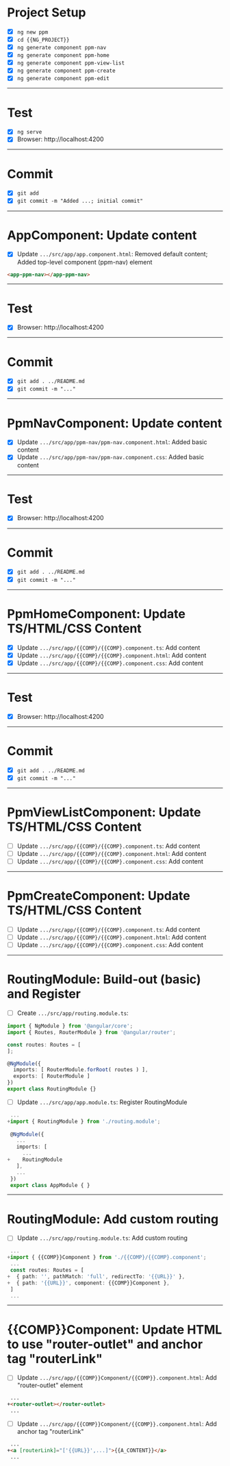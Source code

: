 # Project Setup

- [x] `ng new ppm`
- [x] `cd {{NG_PROJECT}}`
- [x] `ng generate component ppm-nav`
- [x] `ng generate component ppm-home`
- [x] `ng generate component ppm-view-list`
- [x] `ng generate component ppm-create`
- [x] `ng generate component ppm-edit`

---
# Test
- [x] `ng serve`
- [x] Browser: http://localhost:4200

---
# Commit
- [x] `git add`
- [x] `git commit -m "Added ...; initial commit"`

---
# AppComponent: Update content

- [x] Update `.../src/app/app.component.html`: Removed default content; Added top-level component (ppm-nav) element
```HTML
<app-ppm-nav></app-ppm-nav>
```

---
# Test
- [x] Browser: http://localhost:4200

---
# Commit
- [x] `git add . ../README.md`
- [x] `git commit -m "..."`

---
# PpmNavComponent: Update content

- [x] Update `.../src/app/ppm-nav/ppm-nav.component.html`: Added basic content
- [x] Update `.../src/app/ppm-nav/ppm-nav.component.css`: Added basic content

---
# Test
- [x] Browser: http://localhost:4200

---
# Commit
- [x] `git add . ../README.md`
- [x] `git commit -m "..."`

---
# PpmHomeComponent: Update TS/HTML/CSS Content

- [x] Update `.../src/app/{{COMP}/{{COMP}.component.ts`: Add content
- [x] Update `.../src/app/{{COMP}/{{COMP}.component.html`: Add content
- [x] Update `.../src/app/{{COMP}/{{COMP}.component.css`: Add content

---
# Test
- [x] Browser: http://localhost:4200

---
# Commit
- [x] `git add . ../README.md`
- [x] `git commit -m "..."`

---
# PpmViewListComponent: Update TS/HTML/CSS Content

- [ ] Update `.../src/app/{{COMP}/{{COMP}.component.ts`: Add content
- [ ] Update `.../src/app/{{COMP}/{{COMP}.component.html`: Add content
- [ ] Update `.../src/app/{{COMP}/{{COMP}.component.css`: Add content

---
# PpmCreateComponent: Update TS/HTML/CSS Content

- [ ] Update `.../src/app/{{COMP}/{{COMP}.component.ts`: Add content
- [ ] Update `.../src/app/{{COMP}/{{COMP}.component.html`: Add content
- [ ] Update `.../src/app/{{COMP}/{{COMP}.component.css`: Add content

---
# RoutingModule: Build-out (basic) and Register

- [ ] Create `.../src/app/routing.module.ts`:
```typescript
import { NgModule } from '@angular/core';
import { Routes, RouterModule } from '@angular/router';

const routes: Routes = [
];

@NgModule({
  imports: [ RouterModule.forRoot( routes ) ],
  exports: [ RouterModule ]
})
export class RoutingModule {}
```

- [ ] Update `.../src/app/app.module.ts`: Register RoutingModule
```typescript
 ...
+import { RoutingModule } from './routing.module';
 
 @NgModule({
   ...
   imports: [
     ...
+    RoutingModule
   ],
   ...
 })
 export class AppModule { }
```

---
# RoutingModule: Add custom routing

- [ ] Update `.../src/app/routing.module.ts`: Add custom routing
```typescript
 ...
+import { {{COMP}}Component } from './{{COMP}/{{COMP}.component';
 ...
 const routes: Routes = [
+  { path: '', pathMatch: 'full', redirectTo: '{{URL}}' },
+  { path: '{{URL}}', component: {{COMP}}Component },
 ]
 ...
```

---
# {{COMP}}Component: Update HTML to use "router-outlet" and anchor tag "routerLink"

- [ ] Update `.../src/app/{{COMP}}Component/{{COMP}}.component.html`: Add "router-outlet" element
```HTML
 ...
+<router-outlet></router-outlet>
 ...
```

- [ ] Update `.../src/app/{{COMP}}Component/{{COMP}}.component.html`: Add anchor tag "routerLink"
```HTML
 ...
+<a [routerLink]="['{{URL}}',...]">{{A_CONTENT}}</a>
 ...
```


